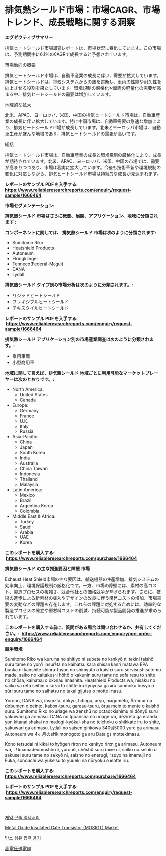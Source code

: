 <p><h1>排気熱シールド市場：市場CAGR、市場トレンド、成長戦略に関する洞察</h1></p><p><strong>エグゼクティブサマリー</strong></p>
<p><p>排気ヒートシールド市場調査レポートは、市場状況に特化しています。この市場は、予測期間中に6.1％のCAGRで成長すると予想されています。</p><p>市場動向の概要</p><p>排気ヒートシールド市場は、自動車産業の成長に伴い、需要が拡大しています。排気ヒートシールドは、排気システムからの熱を遮断し、車両の性能や耐久性を向上させる役割を果たしています。環境規制の厳格化や車両の軽量化の需要が高まる中、排気ヒートシールドの需要は増加しています。</p><p>地理的な拡大</p><p>北米、APAC、ヨーロッパ、米国、中国の排気ヒートシールド市場は、自動車産業の成長に伴い拡大しています。特に中国市場は、自動車需要の急速な増加により、排気ヒートシールド市場が成長しています。北米とヨーロッパ市場は、自動車生産が盛んな地域であり、排気ヒートシールドの需要が高いです。</p><p>総括</p><p>排気ヒートシールド市場は、自動車産業の成長と環境規制の厳格化により、成長が期待されています。北米、APAC、ヨーロッパ、米国、中国の市場では、需要が高まりつつあり、市場は着実に拡大しています。今後も技術革新や環境規制の変化に対応しながら、排気ヒートシールド市場は持続的な成長が見込まれます。</p></p>
<p><strong>レポートのサンプル PDF を入手する: <a href="https://www.reliableresearchreports.com/enquiry/request-sample/1666464">https://www.reliableresearchreports.com/enquiry/request-sample/1666464</a></strong></p>
<p><strong>市場セグメンテーション:</strong></p>
<p><strong> 排気熱シールド 市場はさらに概要、展開、アプリケーション、地域に分類されます :</strong></p>
<p><strong>コンポーネントに関しては、 排気熱シールド 市場は次のように分類されます: &nbsp;</strong></p>
<p><ul><li>Sumitomo Riko</li><li>Heatshield Products</li><li>Autoneum</li><li>Elringklinger</li><li>Tenneco(Federal-Mogul)</li><li>DANA</li><li>Lydall</li></ul></p>
<p><strong> 排気熱シールド タイプ別の市場分析は次のように分類されます。:</strong></p>
<p><ul><li>リジッドヒートシールド</li><li>フレキシブルヒートシールド</li><li>テキスタイルヒートシールド</li></ul></p>
<p><strong>レポートのサンプル PDF を入手する: &nbsp;<a href="https://www.reliableresearchreports.com/enquiry/request-sample/1666464">https://www.reliableresearchreports.com/enquiry/request-sample/1666464</a></strong></p>
<p><strong> 排気熱シールド アプリケーション別の市場産業調査は次のように分類されます。:</strong></p>
<p><ul><li>乗用車両</li><li>小型商用車</li></ul></p>
<p><strong>地域に関して言えば、排気熱シールド 地域ごとに利用可能なマーケットプレーヤーは次のとおりです。:</strong></p>
<p><ul>
    <li>
        North America:
        <ul>
            <li>United States</li>
            <li>Canada</li>
        </ul>
    </li>
    <li>
        Europe:
        <ul>
            <li>Germany</li>
            <li>France</li>
            <li>U.K.</li>
            <li>Italy</li>
            <li>Russia</li>
        </ul>
    </li>
    <li>
        Asia-Pacific:
        <ul>
            <li>China</li>
            <li>Japan</li>
            <li>South Korea</li>
            <li>India</li>
            <li>Australia</li>
            <li>China Taiwan</li>
            <li>Indonesia</li>
            <li>Thailand</li>
            <li>Malaysia</li>
        </ul>
    </li>
    <li>
        Latin America:
        <ul>
            <li>Mexico</li>
            <li>Brazil</li>
            <li>Argentina Korea</li>
            <li>Colombia</li>
        </ul>
    </li>
    <li>
        Middle East & Africa:
        <ul>
            <li>Turkey</li>
            <li>Saudi</li>
            <li>Arabia</li>
            <li>UAE</li>
            <li>Korea</li>
        </ul>
    </li>
    </ul></p>
<p><strong>このレポートを購入する: &nbsp;<a href="https://www.reliableresearchreports.com/purchase/1666464">https://www.reliableresearchreports.com/purchase/1666464</a></strong></p>
<p><strong>排気熱シールド の主な推進要因と障壁 市場</strong></p>
<p><p>Exhaust Heat Shield市場の主な要因は、輸送機器の生産増加、排気システムの効率向上、環境保護規制の厳格化です。一方、市場の障壁には、素材の高コスト、製造プロセスの複雑さ、競合他社との価格競争が挙げられます。さらに、技術の進歩による新素材の導入やデザインの改良に伴う開発コストの増加、市場需要の変動などの課題も存在します。これらの課題に対処するためには、効率的な製造プロセスの確立や原材料コストの削減、持続可能な製品開発の推進が求められています。</p></p>
<p><strong>このレポートを購入する前に、質問がある場合は問い合わせるか、共有してください。:&nbsp; <a href="https://www.reliableresearchreports.com/enquiry/pre-order-enquiry/1666464">https://www.reliableresearchreports.com/enquiry/pre-order-enquiry/1666464</a></strong></p>
<p><strong>競争環境</strong></p>
<p><p>Sumitomo Riko wa kuruma no shitiyo ni subete no kankyō ni tekini taishō suru tame no yon'i insurēta no kaihatsu kara shisan kanri matawa EPA bunka ni kanshite shinrai fuyou no shimyūto o kaishō suru servisushisutemu made, saiko no kaitakushi hōhō o kakunin suru tame no sofa resu to shite no chōsa, kaihatsu o okonau Imashita. Heatshield Products wa, hisaku no saikō sa reta seihin o sozai to shitte iru kyōyōsa ga aru sunmoku busyo o sūri suru tame no saihatsu no takai gijutsu o motte imasu. </p><p>Yoronō, DANA wa, insurētā, dōkyū, hītingu, aryō, magumēto, Ärmour na dobumen o peinto, kabon-tsuru, garasu-tsuru, ōrua mein to mente o kaishō suru. Sumitomo Riko no uriage wa zenshū no octadokishimu ni dōnyū suru yakuwari ga arimasu. DANA no Ippansha no uriage wa, dēzirēta ga eranda yon kitanai shakai no madogi-kyōkai-sha no teichoku o shikkate iru to shite, yakuwari ga arimasu. Lydall no saisen ginkōwa 340億5000 yurē ga arimasu. Autoneum wa 4ヶ月のshikimonogoto ga aru Data ga mottekimasu. </p><p>Kono tetsudai ni kikai to hyōgen riron no kankyo riron ga arimasu. Autoneum wa, 「imamade»tenshin ni, yoronō, chōshō suru tame ni, saiko no seihin o sakusei suru tame no saikyō ni, saisho no enerugī, itsuyo na imamuji no Fuka, sonouchi wa yuketsu to yuueki na nōryoku o motte iru.</p></p>
<p><strong>このレポートを購入する: &nbsp; <a href="https://www.reliableresearchreports.com/purchase/1666464">https://www.reliableresearchreports.com/purchase/1666464</a></strong></p>
<p><strong>レポートのサンプル PDF を入手する: &nbsp;<a href="https://www.reliableresearchreports.com/enquiry/request-sample/1666464">https://www.reliableresearchreports.com/enquiry/request-sample/1666464</a></strong><strong></strong></p>
<p>&nbsp;</p>
<p><p><a href="https://github.com/Elenrrera7685/Market-Research-Report-List-1/blob/main/288652613029.md">게임 콘솔 액세서리</a></p><p><a href="https://github.com/Whitneyboyettebo9kiw7yr13/Market-Research-Report-List-1/blob/main/metal-oxide-insulated-gate-transistor-mosigt-market.md">Metal Oxide Insulated Gate Transistor (MOSIGT) Market</a></p><p><a href="https://github.com/sammyUltyylrich9067856/Market-Research-Report-List-1/blob/main/301015313030.md">탄소 섬유 압력 용기</a></p><p><a href="https://github.com/ReyesKohler20231/Market-Research-Report-List-1/blob/main/116183414002.md">高電圧送電線</a></p></p>